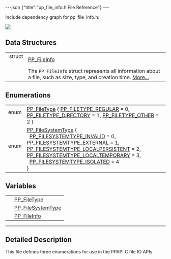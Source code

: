 ---json {"title":"pp\_file\_info.h File Reference"} ---

Include dependency graph for pp\_file\_info.h:

![](/docs/native-client/pepper_beta/c/pp__file__info_8h__incl.png)

Data Structures
---------------

<table><tbody><tr class="odd"><td style="text-align: right;">struct  </td><td><a href="/docs/native-client/pepper_beta/c/struct_p_p___file_info/" class="el">PP_FileInfo</a></td></tr><tr class="even"><td style="text-align: right;"> </td><td>The <code>PP_FileInfo</code> struct represents all information about a file, such as size, type, and creation time. <a href="/docs/native-client/pepper_beta/c/struct_p_p___file_info#details">More...</a><br />
</td></tr></tbody></table>

Enumerations
------------

<table><tbody><tr class="odd"><td style="text-align: right;">enum  </td><td><a href="/docs/native-client/pepper_beta/c/group___enums#ga36f6dfbe9c1e98540c5247f790746427" class="el">PP_FileType</a> { <a href="/docs/native-client/pepper_beta/c/group___enums#gga36f6dfbe9c1e98540c5247f790746427acd0d93632365573bba7774b7fe0c62fd" class="el">PP_FILETYPE_REGULAR</a> = 0, <a href="/docs/native-client/pepper_beta/c/group___enums#gga36f6dfbe9c1e98540c5247f790746427a81b606e1444df5fb838a692f891fbde9" class="el">PP_FILETYPE_DIRECTORY</a> = 1, <a href="/docs/native-client/pepper_beta/c/group___enums#gga36f6dfbe9c1e98540c5247f790746427a9e3863ab973d8643dcc96708f55df880" class="el">PP_FILETYPE_OTHER</a> = 2 }</td></tr><tr class="even"><td style="text-align: right;">enum  </td><td><a href="/docs/native-client/pepper_beta/c/group___enums#ga87b353f2ec8935c9c3294daff612c145" class="el">PP_FileSystemType</a> {<br />
  <a href="/docs/native-client/pepper_beta/c/group___enums#gga87b353f2ec8935c9c3294daff612c145a48e7bd0df8bd086812085be972e963a0" class="el">PP_FILESYSTEMTYPE_INVALID</a> = 0, <a href="/docs/native-client/pepper_beta/c/group___enums#gga87b353f2ec8935c9c3294daff612c145aa21f18053ba5b3594a0b5373074742c2" class="el">PP_FILESYSTEMTYPE_EXTERNAL</a> = 1, <a href="/docs/native-client/pepper_beta/c/group___enums#gga87b353f2ec8935c9c3294daff612c145a4c51625a4c977d3fab0c4dd28127603c" class="el">PP_FILESYSTEMTYPE_LOCALPERSISTENT</a> = 2, <a href="/docs/native-client/pepper_beta/c/group___enums#gga87b353f2ec8935c9c3294daff612c145abefda8d47a5cd9b8918f012c34496ca9" class="el">PP_FILESYSTEMTYPE_LOCALTEMPORARY</a> = 3,<br />
  <a href="/docs/native-client/pepper_beta/c/group___enums#gga87b353f2ec8935c9c3294daff612c145aeceec88ea91ee70c499ff39119dd33b5" class="el">PP_FILESYSTEMTYPE_ISOLATED</a> = 4<br />
}</td></tr></tbody></table>

Variables
---------

<table><tbody><tr class="odd"><td style="text-align: right;"> </td><td><a href="/docs/native-client/pepper_beta/c/group___enums#ga36f6dfbe9c1e98540c5247f790746427" class="el">PP_FileType</a></td></tr><tr class="even"><td style="text-align: right;"> </td><td><a href="/docs/native-client/pepper_beta/c/group___enums#ga87b353f2ec8935c9c3294daff612c145" class="el">PP_FileSystemType</a></td></tr><tr class="odd"><td style="text-align: right;"> </td><td><a href="/docs/native-client/pepper_beta/c/group___structs#gad224cb61c5859f6655b274eff7328664" class="el">PP_FileInfo</a></td></tr></tbody></table>

------------------------------------------------------------------------

<span id="details" class="anchor" style="margin: 0;"></span>

Detailed Description
--------------------

This file defines three enumerations for use in the PPAPI C file IO APIs.
